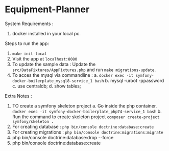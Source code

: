 # Equipment-Planner

System Requirements : 
1. docker installed in your local pc.

Steps to run the app:
1. `make init-local`
2. Visit the app at `localhost:8080`
3. To update the sample data : Update the `src/DataFixtures/AppFixtures.php` and run   `make migrations-update`.
4. To acces the mysql via commandline : 
    a. `docker exec -it symfony-docker-boilerplate_mysql8-service_1 bash`
    b. mysql -uroot -ppassword
    c. use centraldb;
    d. show tables;




Extra Notes : 
1. TO create a symfony skeleton project
    a. Go inside the php container. `docker exec -it symfony-docker-boilerplate_php74-service_1 bash`
    b. Run the command to create skeleton project `composer create-project symfony/skeleton .`
2. For creating database : `php bin/console doctrine:database:create`
3. For creating migrations  : `php bin/console doctrine:migrations:migrate`
4. php bin/console doctrine:database:drop --force
5. php bin/console doctrine:database:create